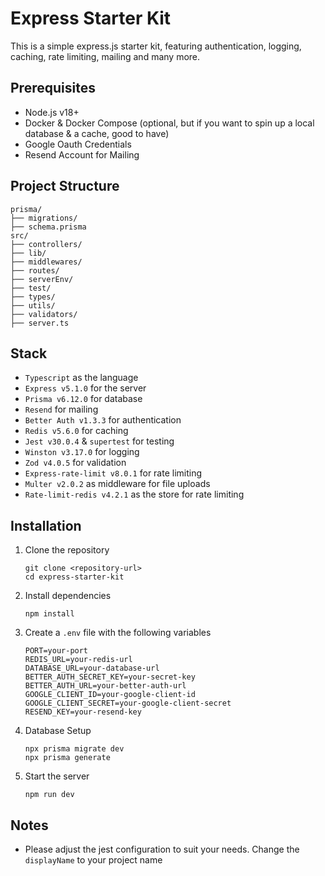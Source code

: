 # Express Starter Kit

This is a simple express.js starter kit, featuring authentication, logging, caching, rate limiting, mailing and many more.

## Prerequisites

- Node.js v18+
- Docker & Docker Compose (optional, but if you want to spin up a local database & a cache, good to have)
- Google Oauth Credentials
- Resend Account for Mailing

## Project Structure

```
prisma/
├── migrations/
├── schema.prisma
src/
├── controllers/
├── lib/
├── middlewares/
├── routes/
├── serverEnv/
├── test/
├── types/
├── utils/
├── validators/
├── server.ts
```

## Stack

- `Typescript` as the language
- `Express v5.1.0` for the server
- `Prisma v6.12.0` for database
- `Resend` for mailing
- `Better Auth v1.3.3` for authentication
- `Redis v5.6.0` for caching
- `Jest v30.0.4` & `supertest` for testing
- `Winston v3.17.0` for logging
- `Zod v4.0.5` for validation
- `Express-rate-limit v8.0.1` for rate limiting
- `Multer v2.0.2` as middleware for file uploads
- `Rate-limit-redis v4.2.1` as the store for rate limiting

## Installation

1. Clone the repository

   ```
   git clone <repository-url>
   cd express-starter-kit
   ```

2. Install dependencies

   ```
   npm install
   ```

3. Create a `.env` file with the following variables

   ```
   PORT=your-port
   REDIS_URL=your-redis-url
   DATABASE_URL=your-database-url
   BETTER_AUTH_SECRET_KEY=your-secret-key
   BETTER_AUTH_URL=your-better-auth-url
   GOOGLE_CLIENT_ID=your-google-client-id
   GOOGLE_CLIENT_SECRET=your-google-client-secret
   RESEND_KEY=your-resend-key
   ```

4. Database Setup

   ```
   npx prisma migrate dev
   npx prisma generate
   ```

5. Start the server
   ```
   npm run dev
   ```

## Notes

- Please adjust the jest configuration to suit your needs. Change the `displayName` to your project name

